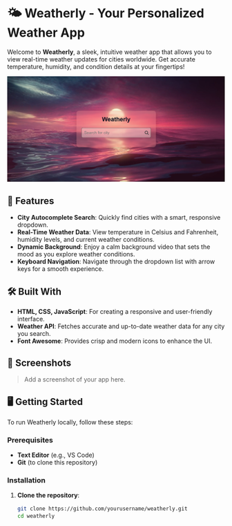 # 🌤️ Weatherly - Your Personalized Weather App

Welcome to **Weatherly**, a sleek, intuitive weather app that allows you to view real-time weather updates for cities worldwide. Get accurate temperature, humidity, and condition details at your fingertips!

![Weatherly](Assets/weatherly.png)

## 🚀 Features
- **City Autocomplete Search**: Quickly find cities with a smart, responsive dropdown.
- **Real-Time Weather Data**: View temperature in Celsius and Fahrenheit, humidity levels, and current weather conditions.
- **Dynamic Background**: Enjoy a calm background video that sets the mood as you explore weather conditions.
- **Keyboard Navigation**: Navigate through the dropdown list with arrow keys for a smooth experience.

## 🛠️ Built With
- **HTML, CSS, JavaScript**: For creating a responsive and user-friendly interface.
- **Weather API**: Fetches accurate and up-to-date weather data for any city you search.
- **Font Awesome**: Provides crisp and modern icons to enhance the UI.

## 🎨 Screenshots
> Add a screenshot of your app here.

## 🖥️ Getting Started

To run Weatherly locally, follow these steps:

### Prerequisites
- **Text Editor** (e.g., VS Code)
- **Git** (to clone this repository)

### Installation
1. **Clone the repository**:
   ```bash
   git clone https://github.com/yourusername/weatherly.git
   cd weatherly
